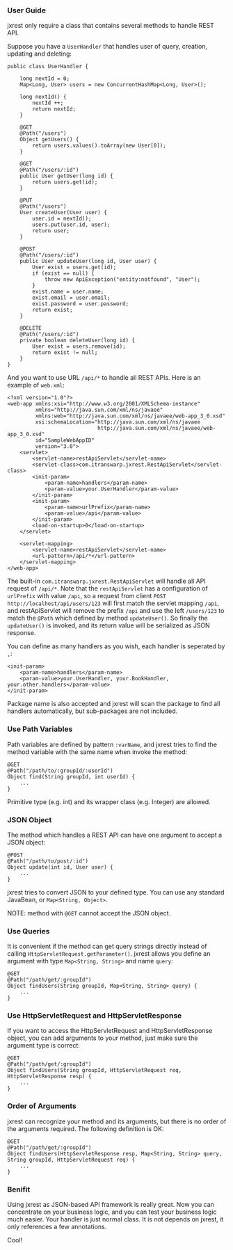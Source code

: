 ### User Guide

jxrest only require a class that contains several methods to handle REST API.

Suppose you have a `UserHandler` that handles user of query, creation, updating and deleting:

```
public class UserHandler {

    long nextId = 0;
    Map<Long, User> users = new ConcurrentHashMap<Long, User>();

    long nextId() {
        nextId ++;
        return nextId;
    }

    @GET
    @Path("/users")
    Object getUsers() {
        return users.values().toArray(new User[0]);
    }

    @GET
    @Path("/users/:id")
    public User getUser(long id) {
        return users.get(id);
    }

    @PUT
    @Path("/users")
    User createUser(User user) {
        user.id = nextId();
        users.put(user.id, user);
        return user;
    }

    @POST
    @Path("/users/:id")
    public User updateUser(long id, User user) {
        User exist = users.get(id);
        if (exist == null) {
            throw new ApiException("entity:notfound", "User");
        }
        exist.name = user.name;
        exist.email = user.email;
        exist.password = user.password;
        return exist;
    }

    @DELETE
    @Path("/users/:id")
    private boolean deleteUser(long id) {
        User exist = users.remove(id);
        return exist != null;
    }
}
```

And you want to use URL `/api/*` to handle all REST APIs. Here is an example of `web.xml`:

```
<?xml version="1.0"?>
<web-app xmlns:xsi="http://www.w3.org/2001/XMLSchema-instance"
         xmlns="http://java.sun.com/xml/ns/javaee"
         xmlns:web="http://java.sun.com/xml/ns/javaee/web-app_3_0.xsd"
         xsi:schemaLocation="http://java.sun.com/xml/ns/javaee
                             http://java.sun.com/xml/ns/javaee/web-app_3_0.xsd"
         id="SampleWebAppID"
         version="3.0">
    <servlet>
        <servlet-name>restApiServlet</servlet-name>
        <servlet-class>com.itranswarp.jxrest.RestApiServlet</servlet-class>
        <init-param>
            <param-name>handlers</param-name>
            <param-value>your.UserHandler</param-value>
        </init-param>
        <init-param>
            <param-name>urlPrefix</param-name>
            <param-value>/api</param-value>
        </init-param>
        <load-on-startup>0</load-on-startup>
    </servlet>

    <servlet-mapping>
        <servlet-name>restApiServlet</servlet-name>
        <url-pattern>/api/*</url-pattern>
    </servlet-mapping>
</web-app>
```

The built-in `com.itranswarp.jxrest.RestApiServlet` will handle all API request of `/api/*`. 
Note that the `restApiServlet` has a configuration of `urlPrefix` with value `/api`, so a request 
from client `POST http://localhost/api/users/123` will first match the servlet mapping `/api`, 
and restApiServlet will remove the prefix `/api` and use the left `/users/123` to match the 
`@Path` which defined by method `updateUser()`. So finally the `updateUser()` is invoked, and its 
return value will be serialized as JSON response.

You can define as many handlers as you wish, each handler is seperated by `,`:

```
<init-param>
    <param-name>handlers</param-name>
    <param-value>your.UserHandler, your.BookHandler, your.other.handlers</param-value>
</init-param>
```

Package name is also accepted and jxrest will scan the package to find all handlers automatically, 
but sub-packages are not included.

### Use Path Variables

Path variables are defined by pattern `:varName`, and jxrest tries to find the method variable with 
the same name when invoke the method:

```
@GET
@Path("/path/to/:groupId/:userId")
Object find(String groupId, int userId) {
    ...
}
```

Primitive type (e.g. int) and its wrapper class (e.g. Integer) are allowed.

### JSON Object

The method which handles a REST API can have one argument to accept a JSON object:

```
@POST
@Path("/path/to/post/:id")
Object update(int id, User user) {
    ...
}
```

jxrest tries to convert JSON to your defined type. You can use any standard JavaBean, or `Map<String, Object>`.

NOTE: method with `@GET` cannot accept the JSON object.

### Use Queries

It is convenient if the method can get query strings directly instead of calling `HttpServletRequest.getParameter()`. 
jxrest allows you define an argument with type `Map<String, String>` and name `query`:

```
@GET
@Path("/path/get/:groupId")
Object findUsers(String groupId, Map<String, String> query) {
    ...
}
```

### Use HttpServletRequest and HttpServletResponse

If you want to access the HttpServletRequest and HttpServletResponse object, you can add arguments to 
your method, just make sure the argument type is correct:

```
@GET
@Path("/path/get/:groupId")
Object findUsers(String groupId, HttpServletRequest req, HttpServletResponse resp) {
    ...
}
```

### Order of Arguments

jxrest can recognize your method and its arguments, but there is no order of the arguments required. 
The following definition is OK:

```
@GET
@Path("/path/get/:groupId")
Object findUsers(HttpServletResponse resp, Map<String, String> query, String groupId, HttpServletRequest req) {
    ...
}
```

### Benifit

Using jxrest as JSON-based API framework is really great. Now you can concentrate on your business logic, and 
you can test your business logic much easier. Your handler is just normal class. It is not depends on jxrest, it only 
references a few annotations.

Cool!
